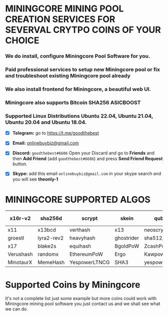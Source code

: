 # MININGCORE MINING POOL CREATION SERVICES FOR SEVERVAL CRYTPO COINS OF YOUR CHOICE

### We do install, configure Miningcore Pool Software for you.

### Paid professional services to setup new Miningcore pool or fix and troubleshoot existing Miningcore pool already

### We also install frontend for Miningcore, a beautiful web UI.

### Miningcore also supports Bitcoin SHA256 ASICBOOST 

### Supported Linux Distributions Ubuntu 22.04, Ubuntu 21.04, Ubuntu 20.04 and Ubuntu 18.04. 

- [x]  **Telegram:** go to https://t.me/goodthebest

- [x]   **Email:**  onlinebuybiz@gmail.com

- [x]  **Discord:** `goodthebest#6606` Open your Discard and go to **Friends** and then **Add Friend** (add `goodthebest#6606`) and press **Send Friend Request** button.

- [x]  **Skype:**  add this email `onlinebuybiz@gmail.com` in your skype search and you will see **theonly-1**


# MININGCORE SUPPORTED ALGOS
   x16r-v2 | sha256d  | scrypt | skein | qubit  | groestl-myriad
------------- | ------------- | ------------- | ------------- | ------------- | -------------
x11  | x13bcd | verthash | x13 | neoscrypt | geek
groestl  | lyra2-rev2 | heavyhash | ghostrider | sha512/256d | sha256dt
x17  | blake2s | equihash | BgoldPoW | ZcashPoW | BethdPoW
Verushash  | randomx | EthereumPoW | Ergo  | Kawpow  |  PepePow
MinotaurX  | MemeHash | YespowerLTNCG | SHA3  | yespower  |  x21s

# Supported Coins by Miningcore
It's not a complete list just some example but more coins could work with Miningcore mining pool software you just contact us and we shall see what we can do.
